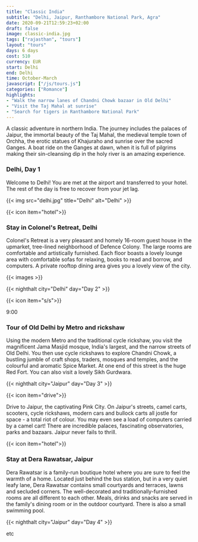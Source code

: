 ```yaml
---
title: "Classic India"
subtitle: "Delhi, Jaipur, Ranthambore National Park, Agra"
date: 2020-09-21T12:59:23+02:00
draft: false
image: classic-india.jpg
tags: ["rajasthan", "tours"] 
layout: "tours"
days: 6 days
cost: 510
currency: EUR
start: Delhi
end: Delhi
time: October-March
javascript: ["/js/tours.js"]
categories: ["Romance"]
highlights:
- "Walk the narrow lanes of Chandni Chowk bazaar in Old Delhi"
- "Visit the Taj Mahal at sunrise"
- "Search for tigers in Ranthambore National Park"
---
```

A classic adventure in northern India. The journey includes the palaces of Jaipur, the immortal beauty of the Taj Mahal, the medieval temple town of Orchha, the erotic statues of Khajuraho and sunrise over the sacred Ganges. A boat ride on the Ganges at dawn, when it is full of pilgrims making their sin-cleansing dip in the holy river is an amazing experience.

### Delhi, Day 1

Welcome to Delhi! You are met at the airport and transferred to your hotel. The rest of the day is free to recover from your jet lag.

{{< img src="delhi.jpg" title="Delhi" alt="Delhi" >}} 

{{< icon item="hotel">}}

### Stay in Colonel's Retreat, Delhi

Colonel's Retreat is a very pleasant and homely 16-room guest house in the upmarket, tree-lined neighborhood of Defence Colony. The large rooms are comfortable and artistically furnished. Each floor boasts a lovely lounge area with comfortable sofas for relaxing, books to read and borrow, and computers. A private rooftop dining area gives you a lovely view of the city.

{{< images >}}

{{< nighthalt city="Delhi" day="Day 2" >}}

{{< icon item="s/s">}}

9:00

### Tour of Old Delhi by Metro and rickshaw

Using the modern Metro and the traditional cycle rickshaw, you visit the magnificent Jama Masjid mosque, India's largest, and the narrow streets of Old Delhi. You then use cycle rickshaws to explore Chandni Chowk, a bustling jumble of craft shops, traders, mosques and temples, and the colourful and aromatic Spice Market. At one end of this street is the huge Red Fort. You can also visit a lovely Sikh Gurdwara.

{{< nighthalt city="Jaipur" day="Day 3" >}}

{{< icon item="drive">}}

Drive to Jaipur, the captivating Pink City. On Jaipur's streets, camel carts, scooters, cycle rickshaws, modern cars and bullock carts all jostle for space - a total riot of colour. You may even see a load of computers carried by a camel cart! There are incredible palaces, fascinating observatories, parks and bazaars. Jaipur never fails to thrill.

{{< icon item="hotel">}}

### Stay at Dera Rawatsar, Jaipur

Dera Rawatsar is a family-run boutique hotel where you are sure to feel the warmth of a home. Located just behind the bus station, but in a very quiet leafy lane, Dera Rawatsar contains small courtyards and terraces, lawns and secluded corners. The well-decorated and traditionally-furnished rooms are all different to each other. Meals, drinks and snacks are served in the family's dining room or in the outdoor courtyard. There is also a small swimming pool.

{{< nighthalt city="Jaipur" day="Day 4" >}}

etc
